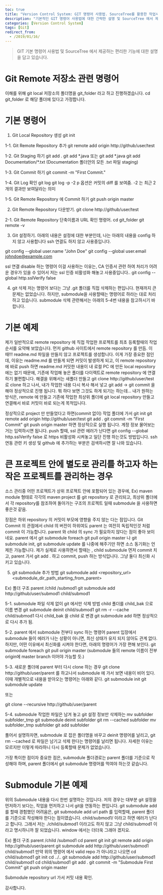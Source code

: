 ```yaml
---
toc: true
title: "Version Control System: GIT 명령어 사용법. SourceTree를 활용한 작업시 장점"
description: "기본적인 GIT 명령어 사용법에 대한 간략한 설명 및 SourceTree 에서 제공하는 기능에 대한 편리한 부분을 정리한 글입니다."
categories: [Version Control System]
tags: [Git]
redirect_from:
  - /2019/01/16/
---
```


> GIT 기본 명령어 사용법 및 SourceTree 에서 제공하는 편리한 기능에 대한 설명을 담고 있습니다.

# Git Remote 저장소 관련 명령어

이해를 위해 git local 저장소의 폴더명을 git_folder 라고 하고 진행하겠습니다.
cd git_folder 로 해당 폴더에 있다고 가정합니다.

# 기본 명령어
1. Git Local Repository 생성
git init

1-1. Git Remote Repository 추가
git remote add origin http://github/user/test

1-2. Git Staging 하기
git add .
git add \*.java   또는  git add *.java
git add Documentation/\*.txt (Documentation  폴더안의 모든 .txt 파일 staging)

1-3. Git Commit 하기
git commit -m "First Commit."

1-4. Git Log 확인
git log
git log -p -2 
p 옵션은 커밋의 diff 를 보여줌. -2 는 최근 2개의 결과만 보여달라는 의미

1-5. Git Remote Repository 에 Commit 하기
git push origin master


2. Git Remote Repository 다운받기.
git clone http://github/user/test

2-1. Git Remote Repository 단축이름과 URL 확인 명령어.
cd git_folder
git remote -v


3. Git 설정하기.
아래의 내용은 설정에 대한 부분인데, 나는 아래의 내용을 config 하지 않고 사용합니다
ssh 연결도 하지 않고 사용중입니다.

git config --global user.name "John Doe"
git config --global user.email johndoe@example.com

ssl 연결 disable 하는 명령어
이걸 사용하는 이유는, CA 인증서 관련 하여 처리가 어려운 경우가 있을 수 있어서 저는 ssl 인증 비활성화 해놓고 사용중입니다..
git config --global http.sslVerify false

4. git 삭제
저는 명령어 보다는 그냥 .git 폴더를 직접 삭제하는 편입니다. 
현재까지 큰 문제는 없었습니다. 하지만, submodule을 사용할때는 명령어로 하라는 대로 처리하고 있습니다.
submodule 삭제 관련해서는 아래의 5-4번 내용을 참고하시기 바랍니다.

# 기본 예제
제가 일반적으로 remote repository 에 직접 작업한 프로젝트를 최초 등록할때의 작업 순서를 요약해 보았습니다.
먼저 github 사이트에서 remote repository 를 만듬. 이때!!! readme.md 파일을 만들지 않고 프로젝트를 생성합니다.
이게 가장 중요한 점인데, 이유는 readme.md 를 만들게 되면 커밋이 발생하게 되고, 이 remote repository 에 
바로 push 하면 readme.md 커밋한 내용이 내 로컬 PC 에 만든 local repository 에는 없기 때문에, 
기존에 작업해 놓은 폴더를 다이렉트로 remote repository 에 연결하기 불편합니다.
해결을 위해서는 새폴더 만들고 git clone http://github/user/test 로 clone 하고 나서,
내가 작업한 내용 다시 복사 해서 넣고 git add -> git commit 을 해야 정상적으로 진행 됩니다.
뭐 하다 보면 그것도 하게 되기는 하는데... 내가 원하는 방식은,
remote 에 만들고 기존에 작업한 최상위 폴더에 git local repository 만들고 연결해서 바로 커밋이 바로 되는게 목적입니다.

정상적으로 project 만 만들었다고 하면(commit 없이)
작업 폴더에 가서
git init
git remote add origin http://github/user/test
git add .
git commit -m "First Commit"
git push origin master 
하면 정상적으로 실행 됩니다. 계정 정보 물어보는거는 입력하시면 됩니다.
push 할때, ssl 관련 에러가 난다면 
git config --global http.sslVerify false
로 https 비활성화 시켜놓고 일단 진행 하는것도 방법입니다.
ssh 연동 관련 키 생성 및 github 에 추가하는 부분은 검색하시면 잘 나와 있습니다.


# 큰 프로젝트 안에 별도로 관리를 하고자 하는 작은 프로젝트를 관리하는 경우
소스 관리중 어떤 프로젝트가 상위 프로젝트 안에 포함되어 있는 경우에,
Ex) maven module 형태로 각각의 maven project 를 git repository 로 관리되고, 
최상위 폴더에서 각 repository를 참조하여 돌아가는 구조의 프로젝트 일때 submodule 을 사용하면 좋은것 같음.

장점은 하위 repository 의 커밋이 부모에 영향을 주지 않는 다는 점입니다.
Git Commit 의 관점에서 child 의 버전이 하위여도 parent 는 여전히 독립적인것 처럼 commit 이 가능합니다.
parent 와 child 의 sync 가 필요하지 않다는 점이 좋아 보이네요. 
parent 에서 git submodule foreach git pull origin master 나 git submodule init, git submodule update 를 나중에 해주기만 하면
소스 동기화는 언제든 가능합니다.
제가 실제로 사용하면서 할때는 , child submodule 먼저 commit 치고, parent 가서 git add . 하고 commit, push 하는 방식입니다.
그냥 둘다 최신화 시키고 있습니다.


5. git submodule 추가 방법
git submodule add <repository_url> <submodule_dir_path_starting_from_parent>

Ex) 폴더 구조
parent
	/child
		/submod1
git submodule add http://github/user/submod1 child/submod1

5-1. submodule 파일 삭제 없이 git 에서만 삭제 방법
child 폴더를 child_bak 으로 이름 변경
git submodule deinit child/submod1
git rm -r --cache child/submod1 
다시 child_bak 을 child 로 변경
git submodule add 하면 정상적으로 다시 추가 됨.

5-2. parent 에서 submodule 전부다 sync 하는 명령어
parent 입장에서 submodule 들이 에러가 나는 상황이 아니면, 최신 상태가 유지 되지 않아도 관계 없다.
하지만, 어떤 이유에서 최신화를 시켜야 한다면, 아래의 명령어가 가장 편해 보인다.
git submodule foreach git pull origin master (submodule 들의 remote 이름이 전부 origin에 master branch 이어야 가능할 듯.)

5-3. 새로운 폴더에 parent 부터 다시 clone 하는 경우
git clone http://github/user/parent 를 하고나서 submodule 에 가서 보면 내용이 비어 있다.
이때 개별적으로 내용을 받아오는 명령어는 아래와 같다.
git submodule init
git submodule update

또는

git clone --recursive http://github/user/parent

5-4. submodule 작업한 파일은 남겨 놓고 git 설정 정보만 삭제하는
mv subfolder subfolder_tmp
git submodule deinit subfolder
git rm --cached subfolder
mv subfolder_tmp subfolder
git add subfolder

풀어서 설명하자면, submodule 로 잡은 폴더명을 바꾸고 deinit 명령어를 날리고, git rm --cached 로 파일은 남기고 삭제 한다는
명령어를 날리면 됩니다. 자세한 이유는 모르지만 이렇게 따라하니 다시 등록할때 문제가 없었습니다.

가장 특이한 점이자 중요한 점은, submodule 폴더경로는 parent 폴더를 기준으로 작성해야 하며, parent 폴더에서 git submodule
명령어를 먹여야 하는것 같습니다.

# Submodule 기본 예제

위의 Submodule 내용을 다시 한번 설명하는 것입니다.
저의 경우는 대부분 git 설정을 먼저하기 보다는, 작업을 먼저하고 나서 git을 연동하는 편입니다.
git submodule add 를 할때 경험했던 어려움은,
git submodule add url path 를 입력할때, parent 폴더를 기준으로 작성해야 한다는 점이였습니다.
child/submod1/ 이라고 하면 에러가 난다고 합니다. 그래서 저는 ./child/submod1 이라고도 하지 않고 그냥
child/submod1 이라고 명시하니까 잘 되었습니다. window 에서는 더더욱 그래야 겠지요.

Ex) 폴더 구조
parent
	/child
		/submod1
cd parent
git init
git remote add origin http://github/user/parent
git submodule add http://github/user/submod1 child/submod1
만약 위의 명령어 에서 valid repo 가 아니라고 나오면
cd child/submod1
git init
cd ../..
git submodule add http://github/user/submod1 child/submod1
cd child/submod1
git add .
git commit -m "Submodule First Commit"
git push origin master

Submodule repository url 가서 커밋 내용 확인.

감사합니다.

[^1]: This is a footnote.

[kramdown]: https://kramdown.gettalong.org/
[My Blog]: https://marindie.github.io